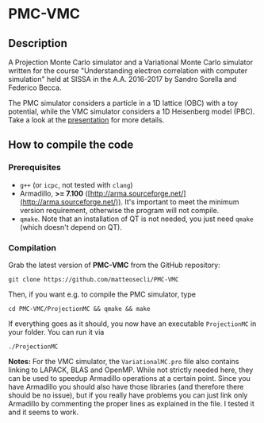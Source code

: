 # PMC-VMC


## Description

A Projection Monte Carlo simulator and a Variational Monte Carlo simulator written for the course "Understanding electron correlation with computer simulation" held at SISSA in the A.A. 2016-2017 by Sandro Sorella and Federico Becca.

The PMC simulator considers a particle in a 1D lattice (OBC) with a toy potential, while the VMC simulator considers a 1D Heisenberg model (PBC). Take a look at the [presentation](./Presentation/presentation.pdf) for more details.


## How to compile the code

### Prerequisites
- `g++` (or `icpc`, not tested with `clang`)
- Armadillo, **>= 7.100** ([http://arma.sourceforge.net/](http://arma.sourceforge.net/)). It's important to meet the minimum version requirement, otherwise the program will not compile.
- `qmake`. Note that an installation of QT is not needed, you just need `qmake` (which doesn't depend on QT).

### Compilation
Grab the latest version of **PMC-VMC** from the GitHub repository:

	git clone https://github.com/matteosecli/PMC-VMC
	
Then, if you want e.g. to compile the PMC simulator, type

	cd PMC-VMC/ProjectionMC && qmake && make
	
If everything goes as it should, you now have an executable `ProjectionMC` in your folder. You can run it via

	./ProjectionMC
	
**Notes:**
For the VMC simulator, the `VariationalMC.pro` file also contains linking to LAPACK, BLAS and OpenMP. While not strictly needed here, they can be used to speedup Armadillo operations at a certain point. Since you have Armadillo you should also have those libraries (and therefore there should be no issue), but if you really have problems you can just link only Armadillo by commenting the proper lines as explained in the file. I tested it and it seems to work.
